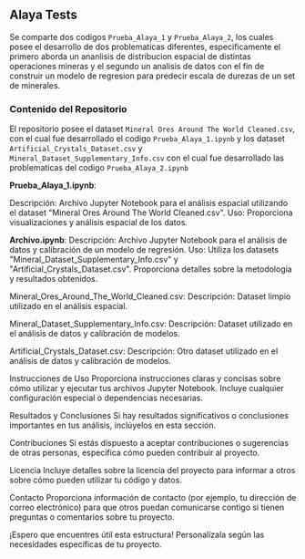 ## Alaya Tests
Se comparte dos codigos ``Prueba_Alaya_1`` y ``Prueba_Alaya_2``, los cuales posee el desarrollo de dos problematicas diferentes, especificamente el primero aborda un ananlisis de distribucion 
espacial de distintas operaciones mineras y el segundo un analisis de datos con el fin de construir un modelo de regresion para predecir escala de durezas de un set de minerales. 

### Contenido del Repositorio
El repositorio posee el dataset ``Mineral Ores Around The World Cleaned.csv``, con el cual fue desarrollado el codigo ``Prueba_Alaya_1.ipynb`` y los dataset ``Artificial_Crystals_Dataset.csv`` y ``Mineral_Dataset_Supplementary_Info.csv`` con el cual 
fue desarrollado las problematicas del codigo ``Prueba_Alaya_2.ipynb``

**Prueba_Alaya_1.ipynb**:

Descripción: Archivo Jupyter Notebook para el análisis espacial utilizando el dataset "Mineral Ores Around The World Cleaned.csv".
Uso: Proporciona visualizaciones y análisis espacial de los datos.

**Archivo.ipynb**:
Descripción: Archivo Jupyter Notebook para el análisis de datos y calibración de un modelo de regresión.
Uso: Utiliza los datasets "Mineral_Dataset_Supplementary_Info.csv" y "Artificial_Crystals_Dataset.csv". Proporciona detalles sobre la metodología y resultados obtenidos.

Mineral_Ores_Around_The_World_Cleaned.csv:
Descripción: Dataset limpio utilizado en el análisis espacial.

Mineral_Dataset_Supplementary_Info.csv:
Descripción: Dataset utilizado en el análisis de datos y calibración de modelos.

Artificial_Crystals_Dataset.csv:
Descripción: Otro dataset utilizado en el análisis de datos y calibración de modelos.

Instrucciones de Uso
Proporciona instrucciones claras y concisas sobre cómo utilizar y ejecutar tus archivos Jupyter Notebook. Incluye cualquier configuración especial o dependencias necesarias.

Resultados y Conclusiones
Si hay resultados significativos o conclusiones importantes en tus análisis, inclúyelos en esta sección.

Contribuciones
Si estás dispuesto a aceptar contribuciones o sugerencias de otras personas, especifica cómo pueden contribuir al proyecto.

Licencia
Incluye detalles sobre la licencia del proyecto para informar a otros sobre cómo pueden utilizar tu código y datos.

Contacto
Proporciona información de contacto (por ejemplo, tu dirección de correo electrónico) para que otros puedan comunicarse contigo si tienen preguntas o comentarios sobre tu proyecto.

¡Espero que encuentres útil esta estructura! Personalízala según las necesidades específicas de tu proyecto.
